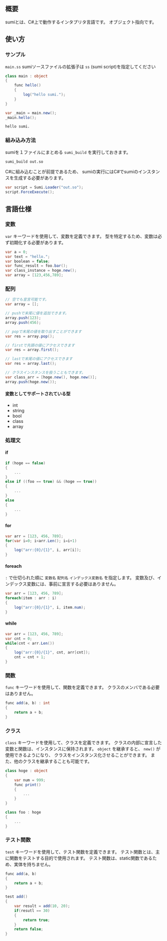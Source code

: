 ## 概要
sumiとは、C#上で動作するインタプリタ言語です。
オブジェクト指向です。

## 使い方

### サンプル
`main.ss`
sumiソースファイルの拡張子は `ss` (sumi script)を指定してください
```C#
class main : object
{
    func hello()
    {
        log("hello sumi.");
    }
}

var _main = main.new();
_main.hello();
```
```bash
hello sumi.
```

### 組み込み方法
sumiを１ファイルにまとめる `sumi_build` を実行しておきます。
```bash
sumi_build out.so
```

C#に組み込むことが前提であるため、
sumiの実行にはC#でsumiのインスタンスを生成する必要があります。
```C#
var script = Sumi.Loader("out.so");
script.ForceExecute();
```

## 言語仕様

### 変数
`var` キーワードを使用して、変数を定義できます。
型を特定するため、変数は必ず初期化する必要があります。
```C#
var a = 0;
var text = "hello.";
var boolean = false;
var func_result = foo.bar();
var class_instance = hoge.new();
var array = [123,456,789];
```

### 配列
```C#
// 空でも宣言可能です。
var array = [];

// pushで末尾に値を追加できます。
array.push(123);
array.push(456);

// popで末尾の値を取り出すことができます
var res = array.pop();

// firstで先頭の値にアクセスできます
var res = array.first();

// lastで末尾の値にアクセスできます
var res = array.last();

// クラスインスタンスを扱うこともできます。
var class_arr = [hoge.new(), hoge.new()];
array.push(hoge.new());
```

#### 変数としてサポートされている型
* int
* string
* bool
* class
* array

### 処理文
#### if
```C#
if (hoge == false)
{
    ...
}
else if ((foo == true) && (hoge == true))
{
    ...
}
else
{
    ...
}
```

#### for
```C#
var arr = [123, 456, 789];
for(var i=0; i<arr.Len(); i=i+1)
{
    log("arr:{0}/{1}", i, arr[i]);
}
```

#### foreach
`:` で仕切られた順に `変数名` `配列名` `インデックス変数名` を指定します。
変数及び、インデックス変数には、事前に宣言する必要はありません。
```C#
var arr = [123, 456, 789];
foreach(item : arr : i)
{
    log("arr:{0}/{1}", i, item.num);
}
```

#### while
```C#
var arr = [123, 456, 789];
var cnt = 0;
while(cnt < arr.Len())
{
    log("arr:{0}/{1}", cnt, arr[cnt]);
    cnt = cnt + 1;
}
```

### 関数
`func` キーワードを使用して、関数を定義できます。
クラスのメンバである必要はありません。
```C#
func add(a, b) : int
{
    return a + b;
}
```

### クラス
`class` キーワードを使用して、クラスを定義できます。
クラスの内部に宣言した変数と関数は、インスタンスに保持されます。
`object` を継承すると、 `new()` が使用できるようになり、
クラスをインスタンス化させることができます。
また、他のクラスを継承することも可能です。
```C#
class hoge : object
{
    var num = 999;
    func print()
    {
        ...
    }
}

class foo : hoge
{
    ...
}
```

### テスト関数
`test` キーワードを使用して、テスト関数を定義できます。
テスト関数とは、主に関数をテストする目的で使用されます。
テスト関数は、static関数であるため、実体を持ちません。
```C#
func add(a, b)
{
    return a + b;
}

test add()
{
    var result = add(10, 20);
    if(resutl == 30)
    {
        return true;
    }
    return false;
}
```